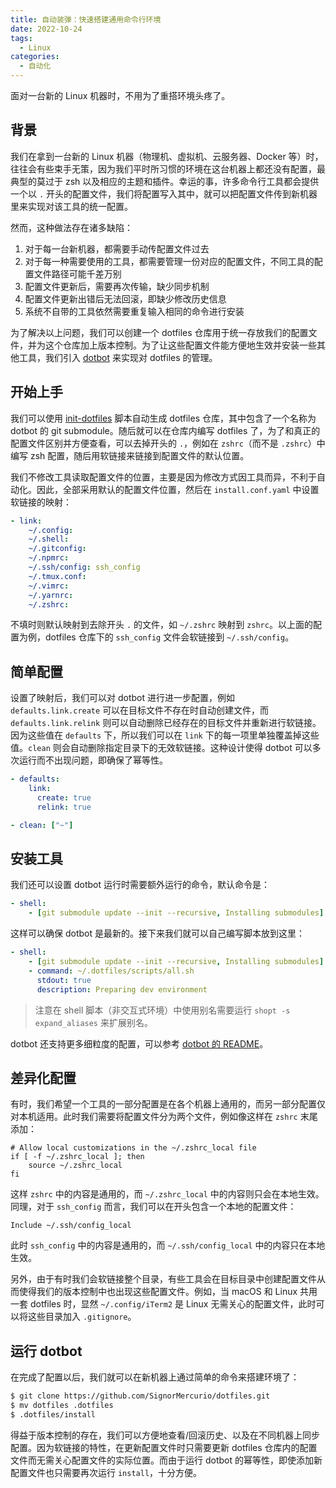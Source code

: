 ```yaml
---
title: 自动装弹：快速搭建通用命令行环境
date: 2022-10-24
tags:
  - Linux
categories:
  - 自动化
---
```


面对一台新的 Linux 机器时，不用为了重搭环境头疼了。

<!--more-->

## 背景

我们在拿到一台新的 Linux 机器（物理机、虚拟机、云服务器、Docker 等）时，往往会有些束手无策，因为我们平时所习惯的环境在这台机器上都还没有配置，最典型的莫过于 zsh 以及相应的主题和插件。幸运的事，许多命令行工具都会提供一个以 `.` 开头的配置文件，我们将配置写入其中，就可以把配置文件传到新机器里来实现对该工具的统一配置。

然而，这种做法存在诸多缺陷：

1. 对于每一台新机器，都需要手动传配置文件过去
2. 对于每一种需要使用的工具，都需要管理一份对应的配置文件，不同工具的配置文件路径可能千差万别
3. 配置文件更新后，需要再次传输，缺少同步机制
4. 配置文件更新出错后无法回滚，即缺少修改历史信息
5. 系统不自带的工具依然需要重复输入相同的命令进行安装

为了解决以上问题，我们可以创建一个 dotfiles 仓库用于统一存放我们的配置文件，并为这个仓库加上版本控制。为了让这些配置文件能方便地生效并安装一些其他工具，我们引入 [dotbot](https://github.com/anishathalye/dotbot) 来实现对 dotfiles 的管理。

## 开始上手

我们可以使用 [init-dotfiles](https://github.com/Vaelatern/init-dotfiles) 脚本自动生成 dotfiles 仓库，其中包含了一个名称为 dotbot 的 git submodule。随后就可以在仓库内编写 dotfiles 了，为了和真正的配置文件区别并方便查看，可以去掉开头的 `.`，例如在 `zshrc`（而不是 `.zshrc`）中编写 zsh 配置，随后用软链接来链接到配置文件的默认位置。

我们不修改工具读取配置文件的位置，主要是因为修改方式因工具而异，不利于自动化。因此，全部采用默认的配置文件位置，然后在 `install.conf.yaml` 中设置软链接的映射：

```yaml
- link:
    ~/.config:
    ~/.shell:
    ~/.gitconfig:
    ~/.npmrc:
    ~/.ssh/config: ssh_config
    ~/.tmux.conf:
    ~/.vimrc:
    ~/.yarnrc:
    ~/.zshrc:
```

不填时则默认映射到去除开头 `.` 的文件，如 `~/.zshrc` 映射到 `zshrc`。以上面的配置为例，dotfiles 仓库下的 `ssh_config` 文件会软链接到 `~/.ssh/config`。

## 简单配置

设置了映射后，我们可以对 dotbot 进行进一步配置，例如 `defaults.link.create` 可以在目标文件不存在时自动创建文件，而 `defaults.link.relink` 则可以自动删除已经存在的目标文件并重新进行软链接。因为这些值在 `defaults` 下，所以我们可以在 `link` 下的每一项里单独覆盖掉这些值。`clean` 则会自动删除指定目录下的无效软链接。这种设计使得 dotbot 可以多次运行而不出现问题，即确保了幂等性。

```yaml
- defaults:
    link:
      create: true
      relink: true

- clean: ["~"]
```

## 安装工具

我们还可以设置 dotbot 运行时需要额外运行的命令，默认命令是：

```yaml
- shell:
    - [git submodule update --init --recursive, Installing submodules]
```

这样可以确保 dotbot 是最新的。接下来我们就可以自己编写脚本放到这里：

```yaml
- shell:
    - [git submodule update --init --recursive, Installing submodules]
    - command: ~/.dotfiles/scripts/all.sh
      stdout: true
      description: Preparing dev environment
```

> 注意在 shell 脚本（非交互式环境）中使用别名需要运行 `shopt -s expand_aliases` 来扩展别名。

dotbot 还支持更多细粒度的配置，可以参考 [dotbot 的 README](https://github.com/anishathalye/dotbot)。

## 差异化配置

有时，我们希望一个工具的一部分配置是在各个机器上通用的，而另一部分配置仅对本机适用。此时我们需要将配置文件分为两个文件，例如像这样在 `zshrc` 末尾添加：

```shell
# Allow local customizations in the ~/.zshrc_local file
if [ -f ~/.zshrc_local ]; then
    source ~/.zshrc_local
fi
```

这样 `zshrc` 中的内容是通用的，而 `~/.zshrc_local` 中的内容则只会在本地生效。同理，对于 `ssh_config` 而言，我们可以在开头包含一个本地的配置文件：

```
Include ~/.ssh/config_local
```

此时 `ssh_config` 中的内容是通用的，而 `~/.ssh/config_local` 中的内容只在本地生效。

另外，由于有时我们会软链接整个目录，有些工具会在目标目录中创建配置文件从而使得我们的版本控制中也出现这些配置文件。例如，当 macOS 和 Linux 共用一套 dotfiles 时，显然 `~/.config/iTerm2` 是 Linux 无需关心的配置文件，此时可以将这些目录加入 `.gitignore`。

## 运行 dotbot

在完成了配置以后，我们就可以在新机器上通过简单的命令来搭建环境了：

```bash
$ git clone https://github.com/SignorMercurio/dotfiles.git
$ mv dotfiles .dotfiles
$ .dotfiles/install
```

得益于版本控制的存在，我们可以方便地查看/回滚历史、以及在不同机器上同步配置。因为软链接的特性，在更新配置文件时只需要更新 dotfiles 仓库内的配置文件而无需关心配置文件的实际位置。而由于运行 dotbot 的幂等性，即使添加新配置文件也只需要再次运行 `install`，十分方便。
